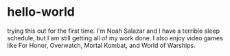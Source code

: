 # hello-world
trying this out for the first time. 
I'm Noah Salazar and I have a terrible sleep schedule, but I am still getting all of my work done. I also enjoy video games like For Honor, Overwatch, Mortal Kombat, and World of Warships. 

